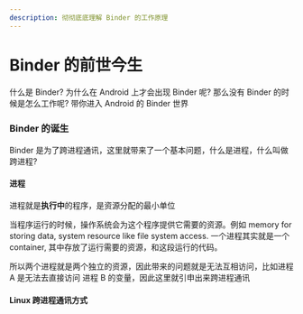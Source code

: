 ```yaml
---
description: 彻彻底底理解 Binder 的工作原理
---
```


# Binder 的前世今生

什么是 Binder? 为什么在 Android 上才会出现 Binder 呢? 那么没有 Binder 的时候是怎么工作呢? 带你进入 Android 的 Binder 世界

### Binder 的诞生

Binder 是为了跨进程通讯，这里就带来了一个基本问题，什么是进程，什么叫做跨进程?

#### 进程

进程就是**执行中**的程序，是资源分配的最小单位

当程序运行的时候，操作系统会为这个程序提供它需要的资源。例如 memory for storing data, system resource like file system access. 一个进程其实就是一个 container, 其中存放了运行需要的资源，和这段运行的代码。

所以两个进程就是两个独立的资源，因此带来的问题就是无法互相访问，比如进程 A 是无法去直接访问 进程 B 的变量，因此这里就引申出来跨进程通讯

#### Linux 跨进程通讯方式





